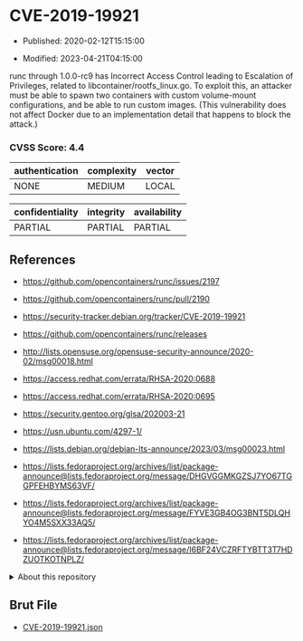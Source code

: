 # CVE-2019-19921

- Published: 2020-02-12T15:15:00

- Modified: 2023-04-21T04:15:00

runc through 1.0.0-rc9 has Incorrect Access Control leading to Escalation of Privileges, related to libcontainer/rootfs_linux.go. To exploit this, an attacker must be able to spawn two containers with custom volume-mount configurations, and be able to run custom images. (This vulnerability does not affect Docker due to an implementation detail that happens to block the attack.)

### CVSS Score: **4.4**

| authentication | complexity | vector |
| --- | --- | --- |
| NONE | MEDIUM | LOCAL |

| confidentiality | integrity | availability |
| --- | --- | --- |
| PARTIAL | PARTIAL | PARTIAL |

## References

* https://github.com/opencontainers/runc/issues/2197

* https://github.com/opencontainers/runc/pull/2190

* https://security-tracker.debian.org/tracker/CVE-2019-19921

* https://github.com/opencontainers/runc/releases

* http://lists.opensuse.org/opensuse-security-announce/2020-02/msg00018.html

* https://access.redhat.com/errata/RHSA-2020:0688

* https://access.redhat.com/errata/RHSA-2020:0695

* https://security.gentoo.org/glsa/202003-21

* https://usn.ubuntu.com/4297-1/

* https://lists.debian.org/debian-lts-announce/2023/03/msg00023.html

* https://lists.fedoraproject.org/archives/list/package-announce@lists.fedoraproject.org/message/DHGVGGMKGZSJ7YO67TGGPFEHBYMS63VF/

* https://lists.fedoraproject.org/archives/list/package-announce@lists.fedoraproject.org/message/FYVE3GB4OG3BNT5DLQHYO4M5SXX33AQ5/

* https://lists.fedoraproject.org/archives/list/package-announce@lists.fedoraproject.org/message/I6BF24VCZRFTYBTT3T7HDZUOTKOTNPLZ/

<details>
<summary>About this repository</summary> 

  This repository is part of the project [Live Hack CVE](https://github.com/Live-Hack-CVE). Main website can be found [www.live-hack.org](https://www.live-hack.org) 
  
  Made by [Sn0wAlice](https://github.com/Sn0wAlice) for the people that care about security and need to have a feed of the latest CVEs. Hope you enjoy it, don't forget to star the repo and follow me on [Twitter](https://twitter.com/Sn0wAlice) and [Github](https://github.com/Sn0wAlice). And that is my [personnal website](https://www.alice-snow.me/)

  - [Home Page](https://github.com/Live-Hack-CVE)
  - [Framework](https://github.com/Live-Hack-CVE/cve-framework)
  - [CVE database](https://github.com/Live-Hack-CVE/full_database)
  - [Changelog](https://github.com/Live-Hack-CVE/Changelog)
</details>

## Brut File

* [CVE-2019-19921.json](https://raw.githubusercontent.com/Live-Hack-CVE/full_database/main/cves/2019/CVE-2019-19921.json)

